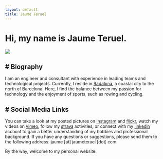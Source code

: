 ```yaml
---
layout: default
title: Jaume Teruel
---
```

# Hi, my name is Jaume Teruel.

![][1]

## # Biography

I am an engineer and consultant with experience in leading teams and technological projects. Currently, I reside in [Badalona][6], a coastal city to the north of Barcelona. Here, I find the balance between my passion for technology and the enjoyment of sports, such as rowing and cycling.

## # Social Media Links

You can take a look at my posted pictures on [instagram][3] and [flickr][9], watch my videos on [vimeo][4], follow my [strava][8] activities, or connect with my [linkedin][5] account to gain a better understanding of my hobbies and professional background. If you have any questions or suggestions, please send them to the following address: jaume [at] jaumeteruel [dot] com  

By the way, welcome to my personal website.  


   [1]: /images/jaumeteruel_square.png
   [2]: http://www.lerion.com
   [3]: http://www.instagram.com/jaumeteruel
   [4]: https://www.vimeo.com/lerion
   [5]: http://es.linkedin.com/in/jaumeteruel
   [6]: https://en.wikipedia.org/wiki/Badalona
   [7]: http://joanteruel.com
   [8]: https://www.strava.com/athletes/61838131
   [9]: https://www.flickr.com/photos/lerion/
